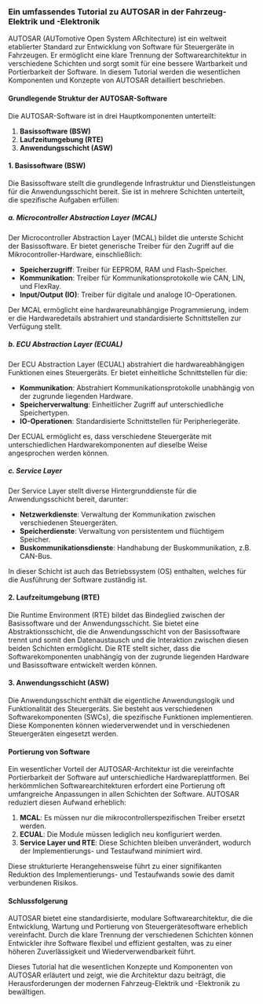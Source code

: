 ### Ein umfassendes Tutorial zu AUTOSAR in der Fahrzeug-Elektrik und -Elektronik

AUTOSAR (AUTomotive Open System ARchitecture) ist ein weltweit etablierter Standard zur Entwicklung von Software für Steuergeräte in Fahrzeugen. Er ermöglicht eine klare Trennung der Softwarearchitektur in verschiedene Schichten und sorgt somit für eine bessere Wartbarkeit und Portierbarkeit der Software. In diesem Tutorial werden die wesentlichen Komponenten und Konzepte von AUTOSAR detailliert beschrieben.

#### Grundlegende Struktur der AUTOSAR-Software

Die AUTOSAR-Software ist in drei Hauptkomponenten unterteilt:

1. **Basissoftware (BSW)**
2. **Laufzeitumgebung (RTE)**
3. **Anwendungsschicht (ASW)**

#### 1. Basissoftware (BSW)

Die Basissoftware stellt die grundlegende Infrastruktur und Dienstleistungen für die Anwendungsschicht bereit. Sie ist in mehrere Schichten unterteilt, die spezifische Aufgaben erfüllen:

##### a. Microcontroller Abstraction Layer (MCAL)

Der Microcontroller Abstraction Layer (MCAL) bildet die unterste Schicht der Basissoftware. Er bietet generische Treiber für den Zugriff auf die Mikrocontroller-Hardware, einschließlich:

- **Speicherzugriff**: Treiber für EEPROM, RAM und Flash-Speicher.
- **Kommunikation**: Treiber für Kommunikationsprotokolle wie CAN, LIN, und FlexRay.
- **Input/Output (IO)**: Treiber für digitale und analoge IO-Operationen.

Der MCAL ermöglicht eine hardwareunabhängige Programmierung, indem er die Hardwaredetails abstrahiert und standardisierte Schnittstellen zur Verfügung stellt.

##### b. ECU Abstraction Layer (ECUAL)

Der ECU Abstraction Layer (ECUAL) abstrahiert die hardwareabhängigen Funktionen eines Steuergeräts. Er bietet einheitliche Schnittstellen für die:

- **Kommunikation**: Abstrahiert Kommunikationsprotokolle unabhängig von der zugrunde liegenden Hardware.
- **Speicherverwaltung**: Einheitlicher Zugriff auf unterschiedliche Speichertypen.
- **IO-Operationen**: Standardisierte Schnittstellen für Peripheriegeräte.

Der ECUAL ermöglicht es, dass verschiedene Steuergeräte mit unterschiedlichen Hardwarekomponenten auf dieselbe Weise angesprochen werden können.

##### c. Service Layer

Der Service Layer stellt diverse Hintergrunddienste für die Anwendungsschicht bereit, darunter:

- **Netzwerkdienste**: Verwaltung der Kommunikation zwischen verschiedenen Steuergeräten.
- **Speicherdienste**: Verwaltung von persistentem und flüchtigem Speicher.
- **Buskommunikationsdienste**: Handhabung der Buskommunikation, z.B. CAN-Bus.

In dieser Schicht ist auch das Betriebssystem (OS) enthalten, welches für die Ausführung der Software zuständig ist.

#### 2. Laufzeitumgebung (RTE)

Die Runtime Environment (RTE) bildet das Bindeglied zwischen der Basissoftware und der Anwendungsschicht. Sie bietet eine Abstraktionsschicht, die die Anwendungsschicht von der Basissoftware trennt und somit den Datenaustausch und die Interaktion zwischen diesen beiden Schichten ermöglicht. Die RTE stellt sicher, dass die Softwarekomponenten unabhängig von der zugrunde liegenden Hardware und Basissoftware entwickelt werden können.

#### 3. Anwendungsschicht (ASW)

Die Anwendungsschicht enthält die eigentliche Anwendungslogik und Funktionalität des Steuergeräts. Sie besteht aus verschiedenen Softwarekomponenten (SWCs), die spezifische Funktionen implementieren. Diese Komponenten können wiederverwendet und in verschiedenen Steuergeräten eingesetzt werden.

#### Portierung von Software

Ein wesentlicher Vorteil der AUTOSAR-Architektur ist die vereinfachte Portierbarkeit der Software auf unterschiedliche Hardwareplattformen. Bei herkömmlichen Softwarearchitekturen erfordert eine Portierung oft umfangreiche Anpassungen in allen Schichten der Software. AUTOSAR reduziert diesen Aufwand erheblich:

1. **MCAL**: Es müssen nur die mikrocontrollerspezifischen Treiber ersetzt werden.
2. **ECUAL**: Die Module müssen lediglich neu konfiguriert werden.
3. **Service Layer und RTE**: Diese Schichten bleiben unverändert, wodurch der Implementierungs- und Testaufwand minimiert wird.

Diese strukturierte Herangehensweise führt zu einer signifikanten Reduktion des Implementierungs- und Testaufwands sowie des damit verbundenen Risikos.

#### Schlussfolgerung

AUTOSAR bietet eine standardisierte, modulare Softwarearchitektur, die die Entwicklung, Wartung und Portierung von Steuergerätesoftware erheblich vereinfacht. Durch die klare Trennung der verschiedenen Schichten können Entwickler ihre Software flexibel und effizient gestalten, was zu einer höheren Zuverlässigkeit und Wiederverwendbarkeit führt.

Dieses Tutorial hat die wesentlichen Konzepte und Komponenten von AUTOSAR erläutert und zeigt, wie die Architektur dazu beiträgt, die Herausforderungen der modernen Fahrzeug-Elektrik und -Elektronik zu bewältigen.
